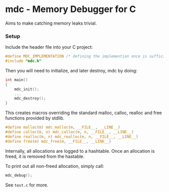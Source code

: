 # mdc - Memory Debugger for C
Aims to make catching memory leaks trivial.

### Setup
Include the header file into your C project:
```c
#define MDC_IMPLEMENTATION /* defining the implemention once is sufficient */
#include "mdc.h"
```

Then you will need to initialize, and later destroy, mdc by doing:
```c
int main()
{
    mdc_init();
    ...
    mdc_destroy();
}
```

This creates macros overriding the standard malloc, calloc, realloc and free functions provided by stdlib.
```c
#define malloc(m) mdc_malloc(m, __FILE__, __LINE__)
#define calloc(m, n) mdc_calloc(m, n, __FILE__, __LINE__)
#define realloc(m, n) mdc_realloc(m, n, __FILE__, __LINE__)
#define free(m) mdc_free(m, __FILE__, __LINE__)
```

Internally, all allocations are logged to a hashtable. Once an allocation is freed, it is removed from the hastable.

To print out all non-freed allocation, simply call:
```c
mdc_debug();
```

See `test.c` for more.
